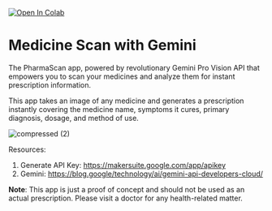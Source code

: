 [![Open In Colab](https://colab.research.google.com/assets/colab-badge.svg)](https://colab.research.google.com/drive/1Vpg-3e7smzjkEo0I84zST_0cgoqpIJuT?usp=sharing)

# Medicine Scan with Gemini

The PharmaScan app, powered by revolutionary Gemini Pro Vision API that empowers you to scan your medicines and analyze them for instant prescription information.

This app takes an image of any medicine and generates a prescription instantly covering the medicine name, symptoms it cures, primary diagnosis, dosage, and method of use.


![compressed (2)](https://github.com/NSTiwari/Medicine-Scan-with-Gemini/assets/25379502/38bd8b43-a2ad-4f0a-bd4f-c0c2f4801db1)

Resources:
1. Generate API Key: https://makersuite.google.com/app/apikey
2. Gemini: https://blog.google/technology/ai/gemini-api-developers-cloud/

**Note**: This app is just a proof of concept and should not be used as an actual prescription. Please visit a doctor for any health-related matter.
